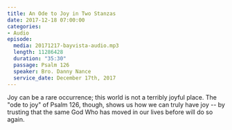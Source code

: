 ```yaml
---
title: An Ode to Joy in Two Stanzas
date: 2017-12-18 07:00:00
categories:
- Audio
episode:
  media: 20171217-bayvista-audio.mp3
  length: 11286428
  duration: "35:30"
  passage: Psalm 126
  speaker: Bro. Danny Nance
  service_date: December 17th, 2017
---
```

Joy can be a rare occurrence; this world is not a terribly joyful place. The "ode to joy" of Psalm 126, though, shows us how we can truly have joy -- by trusting that the same God Who has moved in our lives before will do so again.